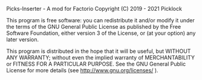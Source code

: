 Picks-Inserter - A mod for Factorio
Copyright (C) 2019 - 2021  Picklock

This program is free software: you can redistribute it and/or modify
it under the terms of the GNU General Public License as published by
the Free Software Foundation, either version 3 of the License, or
(at your option) any later version.

This program is distributed in the hope that it will be useful,
but WITHOUT ANY WARRANTY; without even the implied warranty of
MERCHANTABILITY or FITNESS FOR A PARTICULAR PURPOSE.  See the
GNU General Public License for more details (see http://www.gnu.org/licenses/ ).
